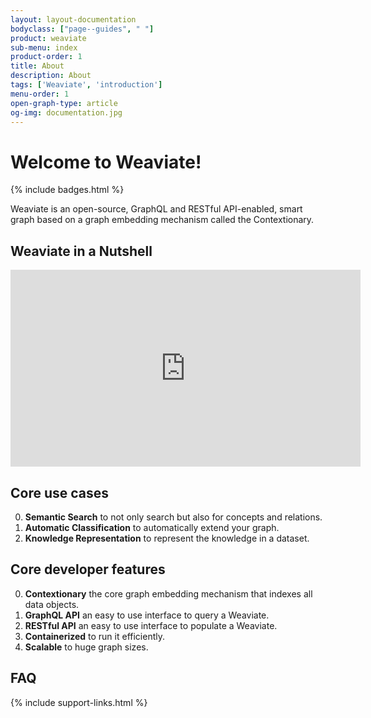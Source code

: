 ```yaml
---
layout: layout-documentation
bodyclass: ["page--guides", " "]
product: weaviate
sub-menu: index
product-order: 1
title: About
description: About
tags: ['Weaviate', 'introduction']
menu-order: 1
open-graph-type: article
og-img: documentation.jpg
---
```


# Welcome to Weaviate!

{% include badges.html %}

Weaviate is an open-source, GraphQL and RESTful API-enabled, smart graph based on a graph embedding mechanism called the Contextionary.

## Weaviate in a Nutshell

<p><iframe width="560" height="315" src="https://www.youtube.com/embed/ImuofO5V0Cc" frameborder="0" allow="accelerometer; autoplay; encrypted-media; gyroscope; picture-in-picture" allowfullscreen></iframe></p>

## Core use cases

0. **Semantic Search** to not only search but also for concepts and relations.
0. **Automatic Classification** to automatically extend your graph.
0. **Knowledge Representation** to represent the knowledge in a dataset.

## Core developer features

0. **Contextionary** the core graph embedding mechanism that indexes all data objects.
0. **GraphQL API** an easy to use interface to query a Weaviate.
0. **RESTful API** an easy to use interface to populate a Weaviate.
0. **Containerized** to run it efficiently.
0. **Scalable** to huge graph sizes.

## FAQ

{% include support-links.html %}